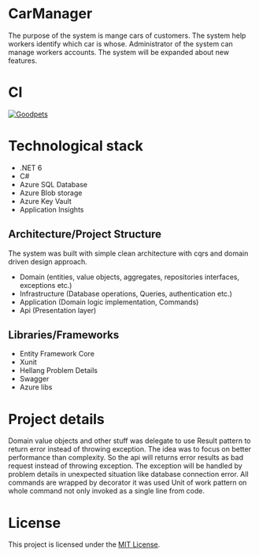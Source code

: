 # CarManager

The purpose of the system is mange cars of customers. The system help workers identify which car is whose. Administrator of the system can manage workers accounts. The system will be expanded about new features.

# CI

[![Goodpets](https://github.com/OpsOwns/CarManager/actions/workflows/dotnet.yml/badge.svg?branch=master)](https://github.com/OpsOwns/CarManager/actions/workflows/dotnet.yml)

# Technological stack

 - .NET 6
 - C#
 - Azure SQL Database
 - Azure Blob storage
 - Azure Key Vault
 - Application Insights

## Architecture/Project Structure

The system was built with simple clean architecture with cqrs and domain driven design approach.
-   Domain (entities, value objects, aggregates, repositories interfaces, exceptions etc.)
-   Infrastructure (Database operations, Queries, authentication etc.)
-   Application (Domain logic implementation, Commands)
-   Api (Presentation layer)

## Libraries/Frameworks

 - Entity Framework Core
 - Xunit
 - Hellang Problem Details
 - Swagger
 -  Azure libs

# Project details

Domain value objects and other stuff was delegate to use Result pattern to return error instead of throwing exception. The idea was to focus on better performance than complexity. So the api will returns error results as bad request instead of throwing exception. The exception will be handled by problem details in unexpected situation like database connection error. All commands are wrapped by decorator it was used Unit of work pattern on whole command not only invoked as a single line from code. 

# License

This project is licensed under the  [MIT License](https://github.com/OpsOwns/CarManager/blob/master/LICENSE.md).

